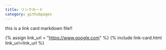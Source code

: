 ```yaml
---
title: リンクカード
category: githubpages
---
```


this is a link card markdown file!!

{% assign link_url = "https://www.google.com" %}
{% include link-card.html link_url=link_url %}